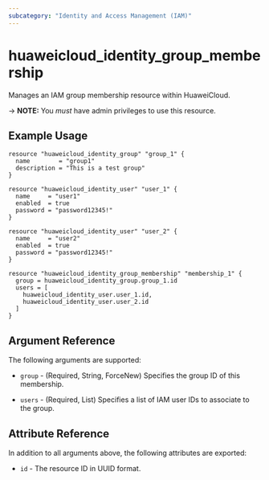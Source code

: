 ```yaml
---
subcategory: "Identity and Access Management (IAM)"
---
```


# huaweicloud_identity_group_membership

Manages an IAM group membership resource within HuaweiCloud.

-> **NOTE:** You *must* have admin privileges to use this resource.

## Example Usage

```hcl
resource "huaweicloud_identity_group" "group_1" {
  name        = "group1"
  description = "This is a test group"
}

resource "huaweicloud_identity_user" "user_1" {
  name     = "user1"
  enabled  = true
  password = "password12345!"
}

resource "huaweicloud_identity_user" "user_2" {
  name     = "user2"
  enabled  = true
  password = "password12345!"
}

resource "huaweicloud_identity_group_membership" "membership_1" {
  group = huaweicloud_identity_group.group_1.id
  users = [
    huaweicloud_identity_user.user_1.id,
    huaweicloud_identity_user.user_2.id
  ]
}
```

## Argument Reference

The following arguments are supported:

* `group` - (Required, String, ForceNew) Specifies the group ID of this membership.

* `users` - (Required, List) Specifies a list of IAM user IDs to associate to the group.

## Attribute Reference

In addition to all arguments above, the following attributes are exported:

* `id` - The resource ID in UUID format.

